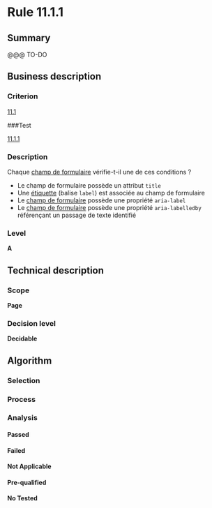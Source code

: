 # Rule 11.1.1

## Summary

@@@ TO-DO

## Business description

### Criterion

[11.1](http://references.modernisation.gouv.fr/referentiel-technique-0#crit-11-1)

###Test

[11.1.1](http://references.modernisation.gouv.fr/referentiel-technique-0#test-11-1-1)

### Description

Chaque <a href="http://references.modernisation.gouv.fr/referentiel-technique-0#mChpSaisie">champ de formulaire</a> v&eacute;rifie-t-il une de ces conditions ? 
 
 *  Le champ de formulaire poss&egrave;de un attribut `title` 
 *  Une <a href="http://references.modernisation.gouv.fr/referentiel-technique-0#mEtiquette">&eacute;tiquette</a> (balise `label`) est associ&eacute;e au champ de formulaire 
 * Le <a href="http://references.modernisation.gouv.fr/referentiel-technique-0#mChpSaisie">champ de formulaire</a> poss&egrave;de une propri&eacute;t&eacute; `aria-label` 
 * Le <a href="http://references.modernisation.gouv.fr/referentiel-technique-0#mChpSaisie">champ de formulaire</a> poss&egrave;de une propri&eacute;t&eacute; `aria-labelledby` r&eacute;f&eacute;ren&ccedil;ant un passage de texte identifi&eacute; 


### Level

**A**

## Technical description

### Scope

**Page**

### Decision level

**Decidable**

## Algorithm

### Selection

### Process

### Analysis

#### Passed

#### Failed

#### Not Applicable

#### Pre-qualified

#### No Tested 






